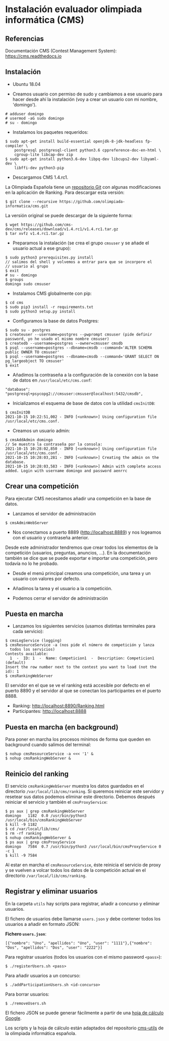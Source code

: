 
# Instalación evaluador olimpiada informática (CMS) #

## Referencias ##

Documentación CMS (Contest Management System): https://cms.readthedocs.io

## Instalación ##

- Ubuntu 18.04

- Creamos usuario con permiso de sudo y cambiamos a ese usuario para
hacer desde ahí la instalación (voy a crear un usuario con mi nombre, 'domingo').
  
```
# adduser domingo
# usermod -aG sudo domingo 
# su - domingo
```

- Instalamos los paquetes requeridos:

```
$ sudo apt-get install build-essential openjdk-8-jdk-headless fp-compiler \
    postgresql postgresql-client python3.6 cppreference-doc-en-html \
    cgroup-lite libcap-dev zip
$ sudo apt-get install python3.6-dev libpq-dev libcups2-dev libyaml-dev \
    libffi-dev python3-pip
```

- Descargamos CMS 1.4.rc1.

La Olimpiada Española tiene un [repositorio Git](https://github.com/olimpiada-informatica/cms) con algunas 
modificaciones en la aplicación de Ranking. Para descargar esta versión:

```
$ git clone --recursive https://github.com/olimpiada-informatica/cms.git
```

La versión original se puede descargar de la siguiente forma:

```
$ wget https://github.com/cms-dev/cms/releases/download/v1.4.rc1/v1.4.rc1.tar.gz
$ tar xvfz v1.4.rc1.tar.gz
```

- Preparamos la instalación (se crea el grupo `cmsuser` y se añade el
  usuario actual a ese grupo):
  
```
$ sudo python3 prerequisites.py install
// salimos del shell y volvemos a entrar para que se incorpore el
// usuario al grupo 
$ exit
# su - domingo
$ groups
domingo sudo cmsuser
```

- Instalamos CMS globalmente con pip:

```
$ cd cms
$ sudo pip3 install -r requirements.txt
$ sudo python3 setup.py install
```

- Configuramos la base de datos Postgres:

```
$ sudo su - postgres
$ createuser --username=postgres --pwprompt cmsuser (pide definir password, yo he usado el mismo nombre cmsuser)
$ createdb --username=postgres --owner=cmsuser cmsdb
$ psql --username=postgres --dbname=cmsdb --command='ALTER SCHEMA public OWNER TO cmsuser'
$ psql --username=postgres --dbname=cmsdb --command='GRANT SELECT ON pg_largeobject TO cmsuser'
$ exit
```

- Añadimos la contraseña a la configuración de la conexión con la base de datos en `/usr/local/etc/cms.conf`:

```
"database": "postgresql+psycopg2://cmsuser:cmsuser@localhost:5432/cmsdb",
```

- Inicializamos el esquema de base de datos con la utilidad `cmsInitDB`:

```
$ cmsInitDB
2021-10-15 10:22:51,002 - INFO [<unknown>] Using configuration file /usr/local/etc/cms.conf.
```

- Creamos un usuario admin:

```
$ cmsAddAdmin domingo
// Se muestra la contraseña por la consola:
2021-10-15 10:28:02,850 - INFO [<unknown>] Using configuration file /usr/local/etc/cms.conf.
2021-10-15 10:28:03,281 - INFO [<unknown>] Creating the admin on the database.
2021-10-15 10:28:03,583 - INFO [<unknown>] Admin with complete access added. Login with username domingo and password aenrrc
```

## Crear una competición ##

Para ejecutar CMS necesitamos añadir una competición en la base de
datos. 

- Lanzamos el servidor de administración

```
$ cmsAdminWebServer
```

- Nos conectamos a puerto 8889 (<http://localhost:8889>) y nos
  logeamos con el usuario y contraseña anterior.

Desde este administrador tendremos que crear todos los elementos de la
competición (usuarios, preguntas, anuncios, ...). En la documentación
también se dice que se puede exportar e importar una competición, pero
todavía no lo he probado.

- Desde el menú principal creamos una competición, una tarea y un
  usuario con valores por defecto.

- Añadimos la tarea y el usuario a la competición.

- Podemos cerrar el servidor de administración

## Puesta en marcha ##

- Lanzamos los siguientes servicios (usamos distintas terminales
  para cada servicio):

```
$ cmsLogService (logging)
$ cmsResourceService -a (nos pide el número de competición y lanza
  todos los servicios)
Contests available:
  1  -  ID: 1  -  Name: Competicion1  -  Description: Competicion1 (default)
Insert the row number next to the contest you want to load (not the id): 1
$ cmsRankingWebServer
```

El servidor en el que se ve el ranking está accesible por defecto en
el puerto 8890 y el servidor al que se conectan los participantes en
el puerto 8888.

- Ranking: <http://localhost:8890/Ranking.html>
- Participantes: <http://localhost:8888>

## Puesta en marcha (en background) ##

Para poner en marcha los procesos mínimos de forma que queden en background
cuando salimos del terminal:

```
$ nohup cmsResourceService -a <<< '1' &
$ nohup cmsRankingWebServer &
```

## Reinicio del ranking ##

El servicio `cmsRankingWebServer` muestra los datos guardados en el 
directorio `/var/local/lib/cms/ranking`. Si queremos reiniciar este servidor
y resetear sus datos podemos eliminar este directorio. Debemos después reiniciar
el servicio y también el `cmsProxyService`:

```
$ ps aux | grep cmsRankingWebServer
domingo   1182  0.0 /usr/bin/python3 /usr/local/bin/cmsRankingWebServer
$ kill -9 1182
$ cd /var/local/lib/cms/
$ rm -rf ranking
$ nohup cmsRankingWebServer &
$ ps aux | grep cmsProxyService 
domingo   7584  0.7 /usr/bin/python3 /usr/local/bin/cmsProxyService 0 -c 1
$ kill -9 7584
```
Al estar en marcha el `cmsResourceService`, éste reinicia el servicio de proxy
y se vuelven a volcar todos los datos de la competición actual en el directorio
`/var/local/lib/cms/ranking`.

## Registrar y eliminar usuarios ##

En la carpeta `utils` hay scripts para registrar, añadir a concurso y
eliminar usuarios.

El fichero de usuarios debe llamarse `users.json` y debe contener
todos los usuarios a añadir en formato JSON:

**Fichero `users.json`**:

```
[{"nombre": "Uno", "apellidos": "Uno", "user": "1111"},{"nombre": "Dos", "apellidos": "Dos", "user": "2222"}]
```

Para registrar usuarios (todos los usuarios con el mismo password `<pass>`):

```
$ ./registerUsers.sh <pass>
```

Para añadir usuarios a un concurso:

```
$ ./addParticipationUsers.sh <id-concurso>
```

Para borrar usuarios:

```
$ ./removeUsers.sh
```

El fichero JSON se puede generar fácilmente a partir de una [hoja de
cálculo
Google](https://docs.google.com/spreadsheets/d/1wPWcGEQv_jDdc3CdhmL9e1PPl9U7iFo8ypeTiTHscy8/edit?usp=sharing).

Los scripts y la hoja de cálculo están adaptados del repositorio
[cms-utils](https://github.com/olimpiada-informatica/cms-utils) de la
olimpiada informática española.

